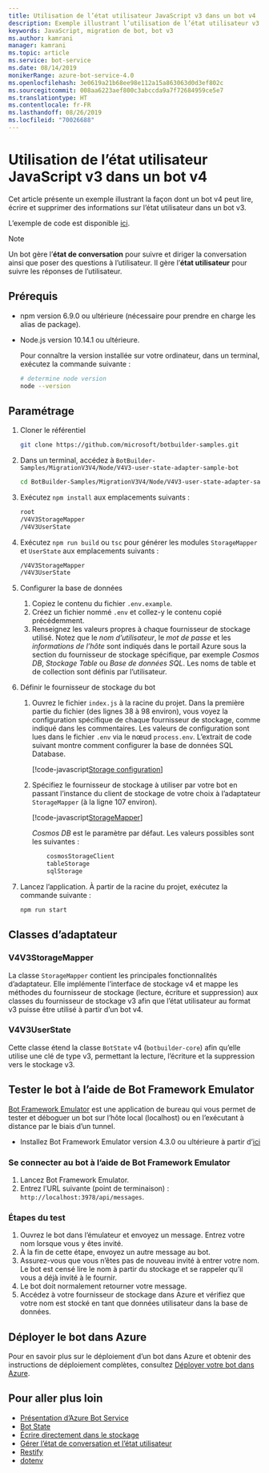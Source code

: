 ```yaml
---
title: Utilisation de l’état utilisateur JavaScript v3 dans un bot v4 | Microsoft Docs
description: Exemple illustrant l’utilisation de l’état utilisateur v3 dans un bot v4
keywords: JavaScript, migration de bot, bot v3
ms.author: kamrani
manager: kamrani
ms.topic: article
ms.service: bot-service
ms.date: 08/14/2019
monikerRange: azure-bot-service-4.0
ms.openlocfilehash: 3e0619a21b68ee98e112a15a863063d0d3ef802c
ms.sourcegitcommit: 008aa6223aef800c3abccda9a7f72684959ce5e7
ms.translationtype: HT
ms.contentlocale: fr-FR
ms.lasthandoff: 08/26/2019
ms.locfileid: "70026688"
---
```

# <a name="using-javascript-v3-user-state-in-a-v4-bot"></a>Utilisation de l’état utilisateur JavaScript v3 dans un bot v4

Cet article présente un exemple illustrant la façon dont un bot v4 peut lire, écrire et supprimer des informations sur l’état utilisateur dans un bot v3.

L’exemple de code est disponible [ici](https://github.com/microsoft/BotBuilder-Samples/tree/master/MigrationV3V4/Node/V4V3-user-state-adapter-sample-bot).

> [!NOTE]
> Un bot gère l’**état de conversation** pour suivre et diriger la conversation ainsi que poser des questions à l’utilisateur. Il gère l’**état utilisateur** pour suivre les réponses de l’utilisateur.

## <a name="prerequisites"></a>Prérequis

- npm version 6.9.0 ou ultérieure (nécessaire pour prendre en charge les alias de package).

- Node.js version 10.14.1 ou ultérieure.

    Pour connaître la version installée sur votre ordinateur, dans un terminal, exécutez la commande suivante :

    ```bash
    # determine node version
    node --version
    ```

## <a name="setup"></a>Paramétrage

1. Cloner le référentiel

    ```bash
    git clone https://github.com/microsoft/botbuilder-samples.git
    ```

1. Dans un terminal, accédez à `BotBuilder-Samples/MigrationV3V4/Node/V4V3-user-state-adapter-sample-bot`

    ```bash
    cd BotBuilder-Samples/MigrationV3V4/Node/V4V3-user-state-adapter-sample-bot
    ```

1. Exécutez `npm install` aux emplacements suivants :

    ```bash
    root
    /V4V3StorageMapper
    /V4V3UserState
    ```

1. Exécutez ``npm run build`` ou ``tsc`` pour générer les modules `StorageMapper` et `UserState` aux emplacements suivants :

    ```bash
    /V4V3StorageMapper
    /V4V3UserState
    ```

1. Configurer la base de données

    1. Copiez le contenu du fichier `.env.example`.
    1. Créez un fichier nommé `.env` et collez-y le contenu copié précédemment. 
    1. Renseignez les valeurs propres à chaque fournisseur de stockage utilisé.
        Notez que le *nom d’utilisateur*, le *mot de passe* et les *informations de l’hôte* sont indiqués dans le portail Azure sous la section du fournisseur de stockage spécifique, par exemple *Cosmos DB*, *Stockage Table* ou *Base de données SQL*. Les noms de table et de collection sont définis par l’utilisateur.
  
1. Définir le fournisseur de stockage du bot

    1. Ouvrez le fichier `index.js` à la racine du projet. Dans la première partie du fichier (des lignes 38 à 98 environ), vous voyez la configuration spécifique de chaque fournisseur de stockage, comme indiqué dans les commentaires. Les valeurs de configuration sont lues dans le fichier `.env` via le nœud `process.env`. L’extrait de code suivant montre comment configurer la base de données SQL Database.

        [!code-javascript[Storage configuration](~/../botbuilder-samples/MigrationV3V4/Node/V4V3-user-state-adapter-sample-bot/index.js?range=77-92)]

    1. Spécifiez le fournisseur de stockage à utiliser par votre bot en passant l’instance du client de stockage de votre choix à l’adaptateur `StorageMapper` (à la ligne 107 environ).  

        [!code-javascript[StorageMapper](~/../botbuilder-samples/MigrationV3V4/Node/V4V3-user-state-adapter-sample-bot/index.js?range=105-107)]

        *Cosmos DB* est le paramètre par défaut. Les valeurs possibles sont les suivantes :

        ```bash
            cosmosStorageClient
            tableStorage
            sqlStorage
        ```

1. Lancez l’application. À partir de la racine du projet, exécutez la commande suivante :

    ```bash
    npm run start
    ```

## <a name="adapter-classes"></a>Classes d’adaptateur

### <a name="v4v3storagemapper"></a>V4V3StorageMapper

La classe `StorageMapper` contient les principales fonctionnalités d’adaptateur. Elle implémente l’interface de stockage v4 et mappe les méthodes du fournisseur de stockage (lecture, écriture et suppression) aux classes du fournisseur de stockage v3 afin que l’état utilisateur au format v3 puisse être utilisé à partir d’un bot v4.

### <a name="v4v3userstate"></a>V4V3UserState

Cette classe étend la classe `BotState` v4 (`botbuilder-core`) afin qu’elle utilise une clé de type v3, permettant la lecture, l’écriture et la suppression vers le stockage v3.

## <a name="testing-the-bot-using-bot-framework-emulator"></a>Tester le bot à l’aide de Bot Framework Emulator

[Bot Framework Emulator][5] est une application de bureau qui vous permet de tester et déboguer un bot sur l’hôte local (localhost) ou en l’exécutant à distance par le biais d’un tunnel.

- Installez Bot Framework Emulator version 4.3.0 ou ultérieure à partir d’[ici][6]

### <a name="connect-to-the-bot-using-bot-framework-emulator"></a>Se connecter au bot à l’aide de Bot Framework Emulator

1. Lancez Bot Framework Emulator.
1. Entrez l’URL suivante (point de terminaison) : `http://localhost:3978/api/messages`.

### <a name="testing-steps"></a>Étapes du test

1. Ouvrez le bot dans l’émulateur et envoyez un message. Entrez votre nom lorsque vous y êtes invité.
1. À la fin de cette étape, envoyez un autre message au bot.
1. Assurez-vous que vous n’êtes pas de nouveau invité à entrer votre nom. Le bot est censé lire le nom à partir du stockage et se rappeler qu’il vous a déjà invité à le fournir.
1. Le bot doit normalement retourner votre message.
1. Accédez à votre fournisseur de stockage dans Azure et vérifiez que votre nom est stocké en tant que données utilisateur dans la base de données.

## <a name="deploy-the-bot-to-azure"></a>Déployer le bot dans Azure

Pour en savoir plus sur le déploiement d’un bot dans Azure et obtenir des instructions de déploiement complètes, consultez [Déployer votre bot dans Azure][40].

## <a name="further-reading"></a>Pour aller plus loin

- [Présentation d’Azure Bot Service][21]
- [Bot State][7]
- [Écrire directement dans le stockage][8]
- [Gérer l’état de conversation et l’état utilisateur][9]
- [Restify][30]
- [dotenv][31]

[3]: https://aka.ms/botframework-emulator
[5]: https://github.com/microsoft/botframework-emulator
[6]: https://github.com/Microsoft/BotFramework-Emulator/releases
[7]: https://docs.microsoft.com/azure/bot-service/bot-builder-storage-concept
[8]: https://docs.microsoft.com/azure/bot-service/bot-builder-howto-v4-storage?tabs=javascript
[9]: https://docs.microsoft.com/azure/bot-service/bot-builder-howto-v4-state?tabs=javascript
[21]: https://docs.microsoft.com/azure/bot-service/bot-service-overview-introduction?view=azure-bot-service-4.0
[30]: https://www.npmjs.com/package/restify
[31]: https://www.npmjs.com/package/dotenv
[40]: https://aka.ms/azuredeployment
